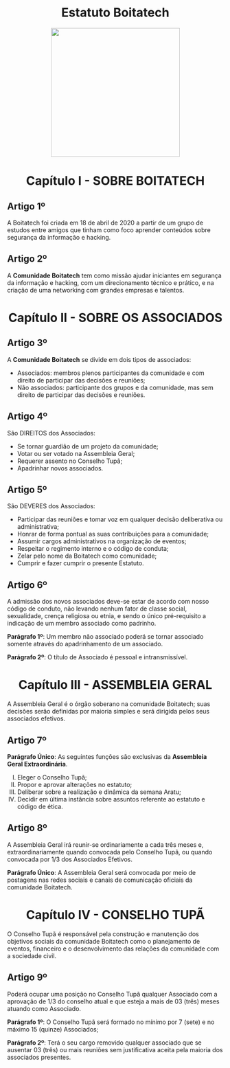 
<h1 align="center"> Estatuto Boitatech </h1>
<div align='center'>
    <img src='https://i.imgur.com/L9nmyHE.png' width="300" height="300">
</div>

<h1 align="center"> Capítulo I - SOBRE BOITATECH </h1>

## **Artigo 1º**
A Boitatech foi criada em 18 de abril de 2020 a partir de um grupo de estudos entre amigos que tinham como foco aprender conteúdos sobre segurança da informação e hacking.

## **Artigo 2º**
A **Comunidade Boitatech** tem como missão ajudar iniciantes em segurança da informação e hacking, com um direcionamento técnico e prático, e na criação de uma networking com grandes empresas e talentos.

<h1 align="center"> Capítulo II - SOBRE OS ASSOCIADOS </h1>

## **Artigo 3º**
A **Comunidade Boitatech** se divide em dois tipos de associados:

- Associados: membros plenos participantes da comunidade e com direito de participar das decisões e reuniões;
- Não associados: participante dos grupos e da comunidade, mas sem direito de participar das decisões e reuniões.

## **Artigo 4º**
São DIREITOS dos Associados:

- Se tornar guardião de um projeto da comunidade;
- Votar ou ser votado na Assembleia Geral;
- Requerer assento no Conselho Tupã;
- Apadrinhar novos associados.

## **Artigo 5º**
São DEVERES dos Associados:

- Participar das reuniões e tomar voz em qualquer decisão deliberativa ou administrativa;
- Honrar de forma pontual as suas contribuições para a comunidade;
- Assumir cargos administrativos na organização de eventos;
- Respeitar o regimento interno e o código de conduta;
- Zelar pelo nome da Boitatech como comunidade;
- Cumprir e fazer cumprir o presente Estatuto.

## **Artigo 6º**
A admissão dos  novos associados deve-se estar de acordo com nosso código de conduto, não levando nenhum fator de classe social, sexualidade, crença religiosa ou etnia, e sendo o único pré-requisito a indicação de um membro associado como padrinho.

**Parágrafo 1º**: Um membro não associado poderá se tornar associado somente através do apadrinhamento de um associado.

**Parágrafo 2º**: O título de Associado é pessoal e intransmissível.

<h1 align="center"> Capítulo III - ASSEMBLEIA GERAL </h1>
A Assembleia Geral é o órgão soberano na comunidade Boitatech; suas decisões serão definidas por maioria simples e será dirigida pelos seus associados efetivos.

## **Artigo 7º**
**Parágrafo Único**: As seguintes funções são exclusivas da **Assembleia Geral Extraordinária**.
<ol type="I">
    <li>Eleger o Conselho Tupã;</li>
    <li>Propor e aprovar alterações no estatuto;</li>
    <li>Deliberar sobre a realização e dinâmica da semana Aratu;</li>
    <li>Decidir em última instância sobre assuntos referente ao estatuto e código de ética.</li>
</ol>

## **Artigo 8º**
A Assembleia Geral irá reunir-se ordinariamente a cada três meses e, extraordinariamente quando convocada pelo Conselho Tupã, ou quando convocada por 1/3 dos Associados Efetivos.

**Parágrafo Único**: A Assembleia Geral será convocada por meio de postagens nas redes sociais e canais de comunicação oficiais da comunidade Boitatech.

<h1 align="center"> Capítulo IV - CONSELHO TUPÃ </h1>
O Conselho Tupã é responsável pela construção e manutenção dos objetivos sociais da comunidade Boitatech como o planejamento de eventos, financeiro e o desenvolvimento das relações da comunidade com a sociedade civil.

## **Artigo 9º**
Poderá ocupar uma posição no Conselho Tupã qualquer Associado com a aprovação de 1/3 do conselho atual e que esteja a mais de 03 (três) meses atuando como Associado.

**Parágrafo 1º**: O Conselho Tupã será formado no mínimo por 7 (sete) e no máximo 15 (quinze) Associados;

**Parágrafo 2º**: Terá o seu cargo removido qualquer associado que se ausentar 03 (três) ou mais reuniões sem justificativa aceita pela maioria dos associados presentes.


